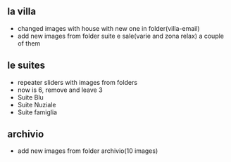 ## la villa
- changed images with house with new one in folder(villa-email)
- add new images from folder suite e sale(varie and zona relax) a couple of them

## le suites
- repeater sliders with images from folders
- now is 6, remove and leave 3
- Suite Blu
- Suite Nuziale
- Suite famiglia

## archivio
- add new images from folder archivio(10 images)
